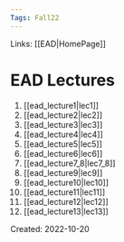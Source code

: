 ```yaml
---
Tags: Fall22
---
```

Links: [[EAD|HomePage]]
# EAD Lectures
1. [[ead_lecture1|lec1]]
2. [[ead_lecture2|lec2]]
3. [[ead_lecture3|lec3]]
4. [[ead_lecture4|lec4]]
5. [[ead_lecture5|lec5]]
6. [[ead_lecture6|lec6]]
7. [[ead_lecture7_8|lec7_8]]
8. [[ead_lecture9|lec9]]
9. [[ead_lecture10|lec10]]
10. [[ead_lecture11|lec11]]
11. [[ead_lecture12|lec12]]
12. [[ead_lecture13|lec13]]

Created: 2022-10-20
